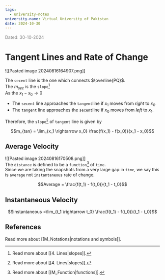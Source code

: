 ```yaml
---
tags:
  - university-notes
university-name: Virtual University of Pakistan
date: 2024-10-30
---
```


<span style="color: gray;">Dated: 30-10-2024</span>

# Tangent Lines and Rate of Change

![[Pasted image 20240816164907.png]]

The `secent` line is the one which connects $\overline{PQ}$.  
The $m_{sec}$ is the `slope`[^1]  
As the $x_1 - x_0 \to 0$ 

- The `secent` line approaches the `tangent`line if $x_1$ moves from _right_ to $x_0$.
- The `tangent` line approaches the `secent`line if $x_0$ moves from _left_ to $x_1$.

Therefore, the `slope`[^1] of `tangent` line is given by  

$$m_{tan} = \lim_{x_1 \rightarrow x_0} \frac{f(x_1) - f(x_0)}{x_1 - x_0}$$

## Average Velocity

![[Pasted image 20240816170508.png]]  
The `distance` is defined to be a `function`[^2] of `time`.  
Since we are taking the snapshots from a very large gap in `time`, we say this is `average` not `instantaneous` rate of change.  

$$Average = \frac{f(t_1) - f(t_0)}{t_1 - t_0}$$

## Instantaneous Velocity

$$instantaneous =\lim_{t_1 \rightarrow t_0} \frac{f(t_1) - f(t_0)}{t_1 - t_0}$$

## References

Read more about [[M_Notations|notations and symbols]].

[^1]: Read more about [[4. Lines|slopes]].
[^2]: Read more about [[M_Function|functions]].